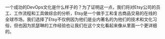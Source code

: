 一个成功的DevOps文化是什么样子的？为了证明这一点，我们将对Etsy公司的员工、工作流程和工具做综合的分析，Etsy是一个做手工和复古商品交易的在线的全球市场。我们选择了Etsy不仅例因为他们是业内著名的为他们的技术和文化习俗，但也因为凯瑟琳的工作经验也让我们在这个文化看起来像从里面一个更详细的。

